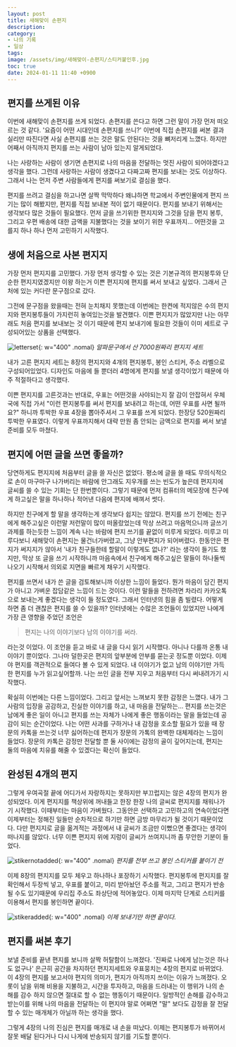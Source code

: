 ```yaml
---
layout: post
title: 새해맞이 손편지
description: 
category:
- 나의 기록
- 일상
tags: 
image: /assets/img/새해맞이-손편지/스티커붙인후.jpg
toc: true
date: 2024-01-11 11:40 +0900
---
```

## 편지를 쓰게된 이유
이번에 새해맞이 손편지를 쓰게 되었다. 손편지를 쓴다고 하면 그런 말이 가장 먼저 떠오르는 것 같다. '요즘이 어떤 시대인데 손편지를 쓰니?' 이번에 직접 손편지를 써본 결과 실리만 따진다면 사실 손편지를 쓰는 것은 말도 안된다는 것을 뼈저리게 느꼈다. 하지만 어째서 아직까지 편지를 쓰는 사람이 남아 있는지 알게되었다. 

나는 사랑하는 사람이 생기면 손편지로 나의 마음을 전달하는 멋진 사람이 되어야겠다고 생각을 했다. 그런데 사랑하는 사람이 생겼다고 다짜고짜 편지를 보내는 것도 이상하다. 그래서 나는 먼저 주변 사람들에게 편지를 써보기로 결심을 했다. 

편지를 쓰려고 결심을 하고나면 살짝 막막하다 왜냐하면 학교에서 주변인물에게 편지 쓰기는 많이 해봤지만, 편지를 직접 보내본 적이 없기 때문이다. 편지를 보내기 위해서는 생각보다 많은 것들이 필요했다. 먼저 글을 쓰기위한 편지지와 그것을 담을 편지 봉투, 그리고 우편 배송에 대한 금액을 지불했다는 것을 보이기 위한 우표까지... 어떤것을 고를지 하나 하나 먼저 고민하기 시작했다. 

## 생에 처음으로 사본 편지지
가장 먼저 편지지를 고민했다. 가장 먼저 생각할 수 있는 것은 기본규격의 편지봉투와 단순한 편지지였겠지만 이왕 하는거 이쁜 편지지에 편지를 써서 보내고 싶었다. 그래서 근처에 있는 커다란 문구점으로 갔다. 

그전에 문구점을 왔을때는 전혀 눈치채지 못했는데 이번에는 한켠에 적지않은 수의 편지지와 편지봉투들이 가지런히 놓여있는것을 발견했다. 이쁜 편지지가 많았지만 나는 아무래도 처음 편지를 보내보는 것 이기 때문에 편지 보내기에 필요한 것들이 이미 세트로 구성되어있는 상품을 선택했다. 

![letterset](/assets/img/새해맞이-손편지/편지지세트.jpg){: w="400" .nomal}
*알파문구에서 산 7000원짜리 편지지 세트*

내가 고른 편지지 세트는 8장의 편지지와 4개의 편지봉투, 봉인 스티커, 주소 라벨으로 구성되어있었다. 디자인도 마음에 들 뿐더러 4명에게 편지를 보낼 생각이었기 때문에 아주 적절하다고 생각했다. 

이쁜 편지지를 고른것과는 반대로, 우표는 어떤것을 사야되는지 잘 감이 안잡혀서 우체국에 직접 가서 "이런 편지봉투를 써서 편지를 보내려고 하는데, 어떤 우표를 사면 될까요?" 하니까 투박한 우표 4장을 뽑아주셔서 그 우표를 쓰게 되었다. 한장당 520원짜리 투박한 우표였다. 이렇게 우표까지해서 대략 만원 좀 안되는 금액으로 편지를 써서 보낼 준비를 모두 마쳤다. 

## 편지에 어떤 글을 쓰면 좋을까?
당연하게도 편지지에 처음부터 글을 쓸 자신은 없었다. 평소에 글을 쓸 때도 무의식적으로 손이 마구마구 나가버리는 바람에 안그래도 지우개를 쓰는 빈도가 높은데 편지지에 글씨를 쓸 수 있는 기회는 단 한번뿐이다. 그렇기 때문에 먼저 컴퓨터의 메모장에 친구에게 하고싶은 말을 하나하나 적어낸 다음에 편지에 배껴서 썻다. 

하지만 친구에게 할 말을 생각하는게 생각보다 쉽지는 않았다. 편지를 쓰기 전에는 친구에게 해주고싶은 이런말 저런말이 많이 떠올랐었는데 막상 쓰려고 마음먹으니까 글쓰기 과제를 하는듯한 느낌이 계속 나는 바람에 편지 쓰기를 끝없이 미루게 되었다. 미루고 미루다보니 새해맞이 손편지는 물건너가버렸고, 그냥 안부편지가 되어버렸다. 한동안은 편지가 써지지가 않아서 '내가 친구들한테 할말이 이렇게도 없나?' 라는 생각이 들기도 했지만, 막상 또 글을 쓰기 시작하니까 마음속에서 친구에게 해주고싶은 말들이 하나둘씩 나오기 시작해서 의외로 지면을 빠르게 채우기 시작했다. 

편지를 쓰면서 내가 쓴 글을 검토해보니까 이상한 느낌이 들었다. 뭔가 마음이 담긴 편지가 아니고 가벼운 잡담같은 느낌이 드는 것이다. 이런 말들을 전하려면 차라리 카카오톡으로 보내는게 좋겠다는 생각이 들 정도였다. 그래서 인터넷의 힘을 좀 빌렸다. 어떻게 하면 좀 더 괜찮은 편지를 쓸 수 있을까? 인터넷에는 수많은 조언들이 있었지만 나에게 가장 큰 영향을 주었던 조언은 

> 편지는 나의 이야기보다 남의 이야기를 써라.

라는것 이었다. 이 조언을 듣고 바로 내 글을 다시 읽기 시작했다. 아니나 다를까 온통 내 이야기 뿐이었다. 그나마 덜한곳은 편지의 앞부분에 안부를 묻는곳 정도뿐 이었다. 이제야 편지를 객관적으로 들여다 볼 수 있게 되었다. 내 이야기가 없고 남의 이야기만 가득한 편지를 누가 읽고싶어할까. 나는 쓰인 글을 전부 지우고 처음부터 다시 써내려가기 시작했다. 

확실히 이번에는 다른 느낌이었다. 그리고 앞서는 느껴보지 못한 감정은 느꼈다. 내가 그 사람의 입장을 공감하고, 진실한 이야기를 하고, 내 마음을 전달하는... 편지를 쓰는것은 남에게 좋은 일이 아니고 편지를 쓰는 자체가 나에게 좋은 행동이라는 말을 들었는데 공감이 되는 순간이었다. 나는 어떤 사과를 구하거나 내 감정을 호소할 필요가 있을 때 장문의 카톡을 쓰는것 너무 싫어하는데 편지가 장문의 가톡의 완벽한 대체제라는 느낌이 들었다. 장문의 카톡은 감정만 전달할 뿐 둘 사이에는 감정의 골이 깊어지는데, 편지는 둘의 마음에 치유를 해줄 수 있겠다는 확신이 들었다. 

## 완성된 4개의 편지
그렇게 우여곡절 끝에 어디가서 자랑하지는 못하지만 부끄럽지는 않은 4장의 편지가 완성되었다. 이게 편지지를 책상위에 꺼내들고 한장 한장 나의 글씨로 편지지를 채워나가기 시작했다. 이때부터는 마음이 가벼웠다. 그동안은 선택하고 고민하고의 연속이었다면 이제부터는 정해진 일들만 순차적으로 하기만 하면 금방 마무리가 될 것이기 때문이었다. 다만 편지지로 글을 옮겨적는 과정에서 내 글씨가 조금만 이뻤으면 좋겠다는 생각이 떠나지를 않았다. 너무 이쁜 편지지 위에 지렁이 글씨가 쓰여지니까 좀 무안한 기분이 들었다. 

![stikernotadded](/assets/img/새해맞이-손편지/스티커붙이기전.jpg){: w="400" .nomal}
*편지를 전부 쓰고 봉인 스티커를 붙이기 전*

이제 8장의 편지지를 모두 체우고 하나하나 포장하기 시작했다. 편지봉투에 편지지를 잘 확인해서 두장씩 넣고, 우표를 붙이고, 미리 받아놨던 주소를 적고, 그리고 편지가 반송 될 수도 있기때문에 우리집 주소도 좌상단에 적어놓았다. 이제 마지막 단계로 스티커를 이용해서 편지를 봉인하면 끝이다.  

![stikeradded](/assets/img/새해맞이-손편지/스티커붙인후.jpg){: w="400" .nomal}
*이제 보내기만 하면 끝이다.*

## 편지를 써본 후기
보낼 준비를 끝낸 편지를 보니까 살짝 허탈함이 느껴졌다. '진짜로 나에게 남는것은 하나도 없구나' 은근히 공간을 차지하던 편지지세트와 우표뭉치는 4장의 편지로 바뀌었다. 이 4장의 편지를 보고서야 편지의 의미가, 편지가 아직까지 쓰이는 이유가 느껴졌다. 오롯이 남을 위해 비용을 지불하고, 시간을 투자하고, 마음을 드러내는 이 행위가 나의 손해를 감수 하지 않으면 절대로 할 수 없는 행동이기 때문이다. 일방적인 손해를 감수하고 받는이를 위해 나의 마음을 전달하는 이 편지야 말로 어쩌면 "말" 보다도 감정을 잘 전달 할 수 있는 매개체가 아닐까 하는 생각을 했다. 

그렇게 4장의 나의 진심은 편지를 매개로 내 손을 떠났다. 이제는 편지봉투가 바뀌어서 잘못 배달 된다거나 다시 나게에 반송되지 않기를 기도할 뿐이다. 